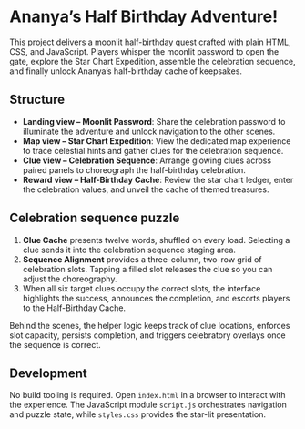 # Ananya’s Half Birthday Adventure!

This project delivers a moonlit half-birthday quest crafted with plain HTML, CSS, and JavaScript. Players whisper the moonlit password to open the gate, explore the Star Chart Expedition, assemble the celebration sequence, and finally unlock Ananya’s half-birthday cache of keepsakes.

## Structure

- **Landing view – Moonlit Password**: Share the celebration password to illuminate the adventure and unlock navigation to the other scenes.
- **Map view – Star Chart Expedition**: View the dedicated map experience to trace celestial hints and gather clues for the celebration sequence.
- **Clue view – Celebration Sequence**: Arrange glowing clues across paired panels to choreograph the half-birthday celebration.
- **Reward view – Half-Birthday Cache**: Review the star chart ledger, enter the celebration values, and unveil the cache of themed treasures.

## Celebration sequence puzzle

1. **Clue Cache** presents twelve words, shuffled on every load. Selecting a clue sends it into the celebration sequence staging area.
2. **Sequence Alignment** provides a three-column, two-row grid of celebration slots. Tapping a filled slot releases the clue so you can adjust the choreography.
3. When all six target clues occupy the correct slots, the interface highlights the success, announces the completion, and escorts players to the Half-Birthday Cache.

Behind the scenes, the helper logic keeps track of clue locations, enforces slot capacity, persists completion, and triggers celebratory overlays once the sequence is correct.

## Development

No build tooling is required. Open `index.html` in a browser to interact with the experience. The JavaScript module `script.js` orchestrates navigation and puzzle state, while `styles.css` provides the star-lit presentation.

